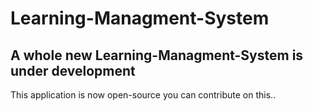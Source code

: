 # Learning-Managment-System
## A whole new Learning-Managment-System is under development

This application is now open-source you can contribute on this..
